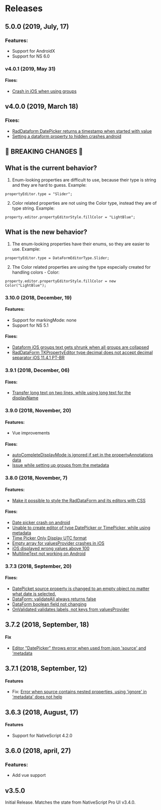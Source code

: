 # Releases


## 5.0.0 (2019, July, 17)
### Features:
- Support for AndroidX
- Support for NS 6.0

### v4.0.1 (2019, May 31)
#### Fixes:
- [Crash in iOS when using groups](https://github.com/NativeScript/nativescript-ui-feedback/issues/1095)

## v4.0.0 (2019, March 18)
### Fixes:
- [RadDataform DatePicker returns a timestamp when started with value](https://github.com/NativeScript/nativescript-ui-feedback/issues/942)
- [Setting a dataform property to hidden crashes android](https://github.com/NativeScript/nativescript-ui-feedback/issues/1011)

## &#x1F534; BREAKING CHANGES &#x1F534;
## What is the current behavior?
1. Enum-looking properties are difficult to use, because their type is string and they are hard to guess. Example:
```
propertyEditor.type = "Slider";
```
2. Color related properties are not using the Color type, instead they are of type string. Example:
```
property.editor.propertyEditorStyle.fillColor = "LightBlue";
```

## What is the new behavior?
1. The enum-looking properties have their enums, so they are easier to use. Example:
```
propertyEditor.type = DataFormEditorType.Slider;
```
2. The Color related properties are using the type especially created for handling colors - Color:
```
property.editor.propertyEditorStyle.fillColor = new Color("LightBlue");
```

### 3.10.0 (2018, December, 19)
#### Features:
- Support for markingMode: none
- Support for NS 5.1

#### Fixes:
- [Dataform iOS groups text gets shrunk when all groups are collapsed](https://github.com/NativeScript/nativescript-ui-feedback/issues/938)
- [RadDataForm TKPropertyEditor type decimal does not accept decimal separator iOS 11.4.1 PT-BR](https://github.com/NativeScript/nativescript-ui-feedback/issues/739)


### 3.9.1 (2018, December, 06)
#### Fixes:
- [Transfer long text on two lines, while using long text for the displayName](https://github.com/NativeScript/nativescript-ui-feedback/issues/299)


### 3.9.0 (2018, November, 20)
#### Features:
- Vue improvements

#### Fixes:
- [autoCompleteDisplayMode is ignored if set in the propertyAnnotations data](https://github.com/NativeScript/nativescript-ui-feedback/issues/921)
- [Issue while setting up groups from the metadata](https://github.com/NativeScript/nativescript-ui-feedback/issues/216)

### 3.8.0 (2018, November, 7)
#### Features:
- [Make it possible to style the RadDataForm and its editors with CSS](https://github.com/NativeScript/nativescript-ui-feedback/issues/841)

#### Fixes:
- [Date picker crash on android](https://github.com/NativeScript/nativescript-ui-feedback/issues/871)
- [Unable to create editor of type DatePicker or TimePicker, while using metadata](https://github.com/NativeScript/nativescript-ui-feedback/issues/218)
- [Time Picker Only Display UTC format](https://github.com/NativeScript/nativescript-ui-feedback/issues/533)
- [Empty array for valuesProvider crashes in iOS](https://github.com/NativeScript/nativescript-ui-feedback/issues/862)
- [iOS displayed wrong values above 100](https://github.com/NativeScript/nativescript-ui-feedback/issues/177)
- [MultilineText not working on Android](https://github.com/NativeScript/nativescript-ui-feedback/issues/877)


### 3.7.3 (2018, September, 20)
#### Fixes:

- [DatePicket source property is changed to an empty object no matter what date is selected.](https://github.com/NativeScript/nativescript-ui-feedback/issues/834)
- [DataForm: validateAll always returns false](https://github.com/NativeScript/nativescript-ui-feedback/issues/843)
- [DataForm boolean field not changing](https://github.com/NativeScript/nativescript-ui-feedback/issues/625)
- [OnValidated validates labels, not keys from valuesProvider](https://github.com/NativeScript/nativescript-ui-feedback/issues/797)


## 3.7.2 (2018, September, 18)
#### Fix

- [Editor "DatePicker" throws error when used from json 'source' and 'metadata](https://github.com/NativeScript/nativescript-ui-feedback/issues/834)

## 3.7.1 (2018, September, 12)
#### Features

- Fix: [Error when source contains nested properties, using 'ignore' in 'metadata' does not help](https://github.com/NativeScript/nativescript-ui-feedback/issues/831)


## 3.6.3 (2018, August, 17)
#### Features

- Support for NativeScript 4.2.0

## 3.6.0 (2018, april, 27)
### Features:
- Add vue support



## v3.5.0

Initial Release. Matches the state from NativeScript Pro UI v3.4.0.
